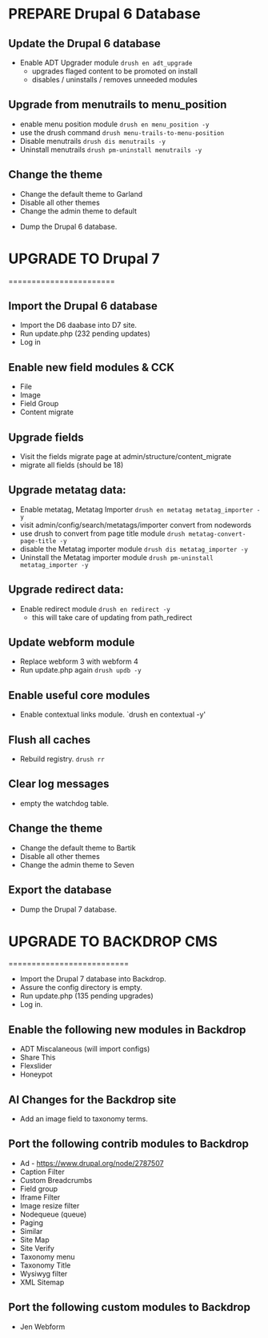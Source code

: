 # PREPARE Drupal 6 Database


Update the Drupal 6 database
-----------------------------
- Enable ADT Upgrader module
  `drush en adt_upgrade`
  * upgrades flaged content to be promoted on install
  * disables / uninstalls / removes unneeded modules


Upgrade from menutrails to menu_position
------------------------------
- enable menu position module
  `drush en menu_position -y`
- use the drush command
  `drush menu-trails-to-menu-position`
- Disable menutrails
  `drush dis menutrails -y`
- Uninstall menutrails
  `drush pm-uninstall menutrails -y`


Change the theme
-----------------
- Change the default theme to Garland
- Disable all other themes
- Change the admin theme to default


* Dump the Drupal 6 database.



# UPGRADE TO Drupal 7
=======================

## Import the Drupal 6 database


* Import the D6 daabase into D7 site.
* Run update.php (232 pending updates)
* Log in


Enable new field modules & CCK
-------------------------------
- File
- Image
- Field Group
- Content migrate


Upgrade fields
---------------
- Visit the fields migrate page at admin/structure/content_migrate
- migrate all fields (should be 18)


Upgrade metatag data:
---------------------
- Enable metatag, Metatag Importer
  `drush en metatag metatag_importer -y`
- visit admin/config/search/metatags/importer
  convert from nodewords
- use drush to convert from page title module
  `drush metatag-convert-page-title -y`
- disable the Metatag importer module
  `drush dis metatag_importer -y`
- Uninstall the Metatag importer module
  `drush pm-uninstall metatag_importer -y`


Upgrade redirect data:
-----------------------
- Enable redirect module
  `drush en redirect -y`
    * this will take care of updating from path_redirect

Update webform module
---------------------------
- Replace webform 3 with webform 4
- Run update.php again
  `drush updb -y`


Enable useful core modules
---------------------------
- Enable contextual links module.
  `drush en contextual -y'


Flush all caches
-----------------
- Rebuild registry.
  `drush rr`


Clear log messages
-------------------
- empty the watchdog table.


Change the theme
-----------------
- Change the default theme to Bartik
- Disable all other themes
- Change the admin theme to Seven

Export the database
--------------------
* Dump the Drupal 7 database.



# UPGRADE TO BACKDROP CMS
==========================

* Import the Drupal 7 database into Backdrop.
* Assure the config directory is empty.
* Run update.php (135 pending upgrades)
* Log in.


Enable the following new modules in Backdrop
---------------------------------------------
- ADT Miscalaneous (will import configs)
- Share This
- Flexslider
- Honeypot


AI Changes for the Backdrop site
-----------------------------------------
- Add an image field to taxonomy terms.


Port the following contrib modules to Backdrop
----------------------------------------------
- Ad - https://www.drupal.org/node/2787507
- Caption Filter
- Custom Breadcrumbs
- Field group
- Iframe Filter
- Image resize filter
- Nodequeue (queue)
- Paging
- Similar
- Site Map
- Site Verify
- Taxonomy menu
- Taxonomy Title
- Wysiwyg filter
- XML Sitemap


Port the following custom modules to Backdrop
----------------------------------------------
- Jen Webform



